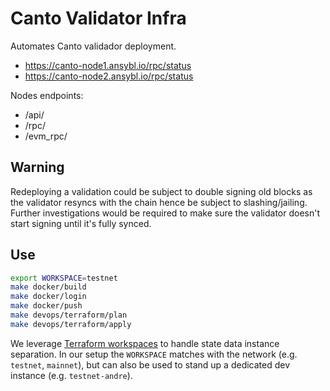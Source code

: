 # Canto Validator Infra

Automates Canto validador deployment.

- <https://canto-node1.ansybl.io/rpc/status>
- <https://canto-node2.ansybl.io/rpc/status>

Nodes endpoints:
  - /api/
  - /rpc/
  - /evm_rpc/

## Warning
Redeploying a validation could be subject to double signing old blocks as the validator resyncs with the chain hence be subject to slashing/jailing.
Further investigations would be required to make sure the validator doesn't start signing until it's fully synced.

## Use
```sh
export WORKSPACE=testnet
make docker/build
make docker/login
make docker/push
make devops/terraform/plan
make devops/terraform/apply
```
We leverage [Terraform workspaces](https://developer.hashicorp.com/terraform/language/state/workspaces) to handle state data instance separation.
In our setup the `WORKSPACE` matches with the network (e.g. `testnet`, `mainnet`), but can also be used to stand up a dedicated dev instance (e.g. `testnet-andre`).
